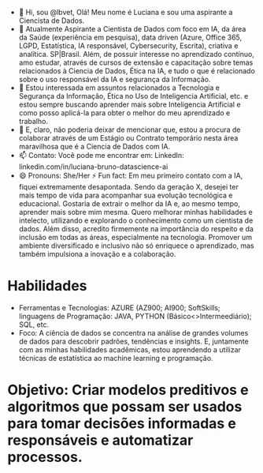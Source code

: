 - 👋 Hi, sou @lbvet, Olá! Meu nome é Luciana e sou uma aspirante a Ciencista de Dados. 
- 🌱 Atualmente Aspirante a Cientista de Dados com foco em IA, da área da Saúde (experiência em pesquisa), data driven (Azure, Office 365, LGPD, Estatística, IA responsável, Cybersecurity, Escrita), criativa e analítica. SP|Brasil. Além, de possuir interesse no aprendizado contínuo, amo estudar, através de cursos de extensão e capacitação sobre temas relacionados à Ciencia de Dados, Ética na IA, e tudo o que é relacionado sobre o uso responsável da IA e segurança da Informação.
- 👀 Estou interessada em assuntos relacionados a Tecnologia e Segurança da Informação, Ética no Uso de Inteligencia Artificial, etc. e estou sempre buscando aprender mais sobre Inteligencia Artificial e como posso aplicá-la para obter o melhor do meu aprendizado e trabalho.
- 💞️ E, claro, não poderia deixar de mencionar que, estou a procura de colaborar através de um Estágio ou Contrato temporário nesta área maravilhosa que é a Ciencia de Dados com IA.
- 📫 Contato: Você pode me encontrar em:
  LinkedIn: linkedin.com/in/luciana-bruno-datascience-ai
- 😄 Pronouns: She/Her
⚡ Fun fact: Em meu primeiro contato com a IA, fiquei extremamente desapontada. Sendo da geração X, desejei ter mais tempo de vida para acompanhar sua evolução tecnológica e educacional. Gostaria de extrair o melhor da IA e, ao mesmo tempo, aprender mais sobre mim mesma. Quero melhorar minhas habilidades e intelecto, utilizando e explorando o conhecimento como um cientista de dados. Além disso, acredito firmemente na importância do respeito e da inclusão em todas as áreas, especialmente na tecnologia. Promover um ambiente diversificado e inclusivo não só enriquece o aprendizado, mas também impulsiona a inovação e a colaboração.

# Habilidades

- Ferramentas e Tecnologias: AZURE (AZ900; AI900; SoftSkills; linguagens de Programação: JAVA, PYTHON (Básico<>Intermeediário); SQL, etc.
- Foco: A ciência de dados se concentra na análise de grandes volumes de dados para descobrir padrões, tendências e insights. E, juntamente com as minhas habilidades acadêmicas, estou aprendendo a utilizar técnicas de estatística ao machine learning e programação.

# Objetivo: Criar modelos preditivos e algoritmos que possam ser usados para tomar decisões informadas e responsáveis e automatizar processos.

<!---
lbvet/lbvet is a ✨ special ✨ repository because its `README.md` (this file) appears on your GitHub profile.
You can click the Preview link to take a look at your changes.
--->
